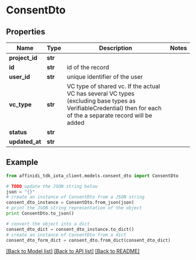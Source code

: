 # ConsentDto

## Properties

| Name           | Type    | Description                                                                                                                                                     | Notes |
| -------------- | ------- | --------------------------------------------------------------------------------------------------------------------------------------------------------------- | ----- |
| **project_id** | **str** |                                                                                                                                                                 |
| **id**         | **str** | id of the record                                                                                                                                                |
| **user_id**    | **str** | unique identifier of the user                                                                                                                                   |
| **vc_type**    | **str** | VC type of shared vc. If the actual VC has several VC types (excluding base types as VerifiableCredential) then for each of the a separate record will be added |
| **status**     | **str** |                                                                                                                                                                 |
| **updated_at** | **str** |                                                                                                                                                                 |

## Example

```python
from affinidi_tdk_iota_client.models.consent_dto import ConsentDto

# TODO update the JSON string below
json = "{}"
# create an instance of ConsentDto from a JSON string
consent_dto_instance = ConsentDto.from_json(json)
# print the JSON string representation of the object
print ConsentDto.to_json()

# convert the object into a dict
consent_dto_dict = consent_dto_instance.to_dict()
# create an instance of ConsentDto from a dict
consent_dto_form_dict = consent_dto.from_dict(consent_dto_dict)
```

[[Back to Model list]](../README.md#documentation-for-models) [[Back to API list]](../README.md#documentation-for-api-endpoints) [[Back to README]](../README.md)
